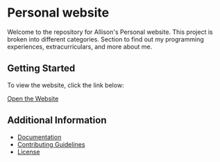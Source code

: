 # Personal website

Welcome to the repository for Allison's Personal website. This project is broken into different categories. Section to find out my programming experiences, extracurriculars, and more about me. 

## Getting Started

To view the website, click the link below:

[Open the Website](https://allisonlu8.github.io/website/)

## Additional Information

- [Documentation](docs/)
- [Contributing Guidelines](CONTRIBUTING.md)
- [License](LICENSE)
